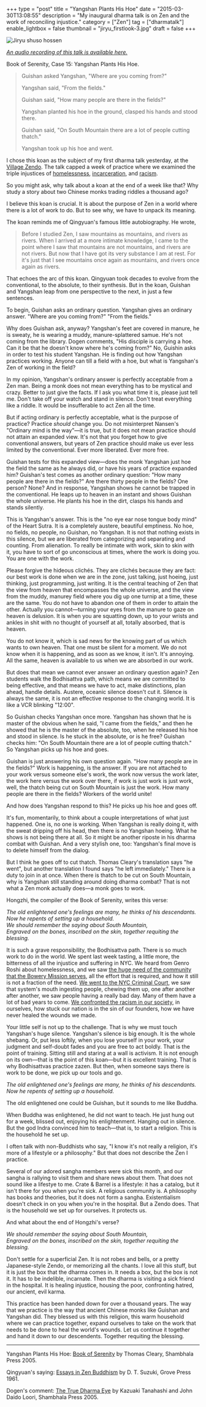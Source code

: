 +++
type = "post"
title = "Yangshan Plants His Hoe"
date = "2015-03-30T13:08:55"
description = "My inaugural dharma talk is on Zen and the work of reconciling injustice."
category = ["Zen"]
tag = ["dharmatalk"]
enable_lightbox = false
thumbnail = "jiryu_firstlook-3.jpg"
draft = false
+++

<p><img style="display:block; margin-left:auto; margin-right:auto;" src="jiryu_firstlook-3.jpg" alt="Jiryu shuso hossen" title="Jiryu shuso hossen" /></p>
<p><em><a href="/yangshan-plants-his-hoe-audio/">An audio recording of this talk is available here.</a></em></p>
<p>Book of Serenity, Case 15: Yangshan Plants His Hoe.</p>
<blockquote>
<p>Guishan asked Yangshan, "Where are you coming from?"</p>
<p>Yangshan said, "From the fields."</p>
<p>Guishan said, "How many people are there in the fields?"</p>
<p>Yangshan planted his hoe in the ground, clasped his hands and stood there.</p>
<p>Guishan said, "On South Mountain there are a lot of people cutting thatch."</p>
<p>Yangshan took up his hoe and went.</p>
</blockquote>
<p>I chose this koan as the subject of my first dharma talk yesterday, at the <a href="http://villagezendo.org/">Village Zendo</a>. The talk capped a week of practice where we examined the triple injustices of <a href="/urban-sesshin-day-1-bowery-mission/">homelessness</a>, <a href="/urban-sesshin-day-2-nyc-criminal-court/">incarceration</a>, and <a href="/urban-sesshin-day-3-diversity-and-racism/">racism</a>.</p>
<p>So you might ask, why talk about a koan at the end of a week like that? Why study a story about two Chinese monks trading riddles a thousand  ago?</p>
<p>I believe this koan is crucial. It is about the purpose of Zen in a world where there is a lot of work to do. But to see why, we have to unpack its meaning.</p>
<p>The koan reminds me of Qingyuan's famous little autobiography. He wrote,</p>
<blockquote>
<p>Before I studied Zen, I saw mountains as mountains, and rivers as rivers. When I arrived at a more intimate knowledge, I came to the point where I saw that mountains are not mountains, and rivers are not rivers. But now that I have got its very substance I am at rest. For it's just that I see mountains once again as mountains, and rivers once again as rivers.</p>
</blockquote>
<p>That echoes the arc of this koan. Qingyuan took decades to evolve from the conventional, to the absolute, to their synthesis. But in the koan, Guishan and Yangshan leap from one perspective to the next, in just a few sentences.</p>
<p>To begin, Guishan asks an ordinary question. Yangshan gives an ordinary answer. "Where are you coming from?" "From the fields."</p>
<p>Why does Guishan ask, anyway? Yangshan's feet are covered in manure, he is sweaty, he is wearing a muddy, manure-splattered samue. He's not coming from the library. Dogen comments, "His disciple is carrying a hoe. Can it be that he doesn't know where he's coming from?" No, Guishin asks in order to test his student Yangshan. He is finding out how Yangshan practices working. Anyone can till a field with a hoe, but what is Yangshan's Zen of working in the field?</p>
<p>In my opinion, Yangshan's ordinary answer is perfectly acceptable from a Zen man. Being a monk does not mean everything has to be mystical and crazy. Better to just give the facts. If I ask you what time it is, please just tell me. Don't take off your watch and stand in silence. Don't treat everything like a riddle. It would be insufferable to act Zen all the time.</p>
<p>But if acting ordinary is perfectly acceptable, what is the purpose of practice? Practice <em>should</em> change you. Do not misinterpret Nansen's "Ordinary mind is the way"&mdash;it is true, but it does not mean practice should not attain an expanded view. It's not that you forget how to give conventional answers, but years of Zen practice should make us ever less limited by the conventional. Ever more liberated. Ever more free.</p>
<p>Guishan tests for this expanded view&mdash;does the monk Yangshan just hoe the field the same as he always did, or have his years of practice expanded him? Guishan's test comes as another ordinary question: "How many people are there in the fields?" Are there thirty people in the fields? One person? None? And in response, Yangshan shows he cannot be trapped in the conventional. He leaps up to heaven in an instant and shows Guishan the whole universe. He plants his hoe in the dirt, clasps his hands and stands silently.</p>
<p>This is Yangshan's answer. This is the "no eye ear nose tongue body mind" of the Heart Sutra. It is a completely austere, beautiful emptiness. No hoe, no fields, no people, no Guishan, no Yangshan. It is not that nothing exists in this silence, but we are liberated from categorizing and separating and counting. From alienation. To really be intimate with work, skin to skin with it, you have to sort of go unconscious at times, where the work is doing you. You are one with the work.</p>
<p>Please forgive the hideous clich&eacute;s. They are clich&eacute;s because they are fact: our best work is done when we are in the zone, just talking, just hoeing, just thinking, just programming, just writing. It is the central teaching of Zen that the view from heaven that encompasses the whole universe, and the view from the muddy, manurey field where you dig up one turnip at a time, these are the same. You do not have to abandon one of them in order to attain the other. Actually you cannot&mdash;turning your eyes from the manure to gaze on heaven is delusion. It is when you are squatting down, up to your wrists and ankles in shit with no thought of yourself at all, totally absorbed, that is heaven.</p>
<p>You do not know it, which is sad news for the knowing part of us which wants to own heaven. That one must be silent for a moment. We do not know when it is happening, and as soon as we know, it isn't. It's annoying. All the same, heaven is available to us when we are absorbed in our work.</p>
<p>But does that mean we cannot ever answer an ordinary question again? Zen students walk the Bodhisattva path, which means we are committed to being effective, and that means we have to act, make distinctions, plan ahead, handle details. Austere, oceanic silence doesn't cut it. Silence is always the same, it is not an effective response to the changing world. It is like a VCR blinking "12:00".</p>
<p>So Guishan checks Yangshan once more. Yangshan has shown that he is master of the obvious when he said, "I came from the fields," and then he showed that he is the master of the absolute, too, when he released his hoe and stood in silence. Is he stuck in the absolute, or is he free? Guishan checks him: "On South Mountain there are a lot of people cutting thatch." So Yangshan picks up his hoe and goes.</p>
<p>Guishan is just answering his own question again. "How many people are in the fields?" Work is happening, is the answer. If you are not attached to your work versus someone else's work, the work now versus the work later, the work here versus the work over there, if work is just work is just work, well, the thatch being cut on South Mountain is just the work. How many people are there in the fields? Workers of the world unite!</p>
<p>And how does Yangshan respond to this? He picks up his hoe and goes off.</p>
<p>It's fun, momentarily, to think about a couple interpretations of what just happened. One is, no one is working. When Yangshan is really doing it, with the sweat dripping off his head, then there is no Yangshan hoeing. What he shows is not being there at all. So it might be another riposte in his dharma combat with Guishan. And a very stylish one, too: Yangshan's final move is to delete himself from the dialog.</p>
<p>But I think he goes off to cut thatch. Thomas Cleary's translation says "he went", but another translation I found says "he left immediately." There is a duty to join in at once. When there is thatch to be cut on South Mountain, why is Yangshan still standing around doing dharma combat? That is not what a Zen monk actually does&mdash;a monk goes to work.</p>
<p>Hongzhi, the compiler of the Book of Serenity, writes this verse:</p>
<p><em>The old enlightened one's feelings are many, he thinks of his descendants.</em><br>
<em>Now he repents of setting up a household.</em><br>
<em>We should remember the saying about South Mountain,</em><br>
<em>Engraved on the bones, inscribed on the skin, together requiting the blessing.</em></p>
<p>It is such a grave responsibility, the Bodhisattva path. There is so much work to do in the world. We spent last week tasting, a little more, the bitterness of all the injustice and suffering in NYC. We heard from Genro Roshi about homelessness, and we saw <a href="/urban-sesshin-day-1-bowery-mission/">the huge need of the community that the Bowery Mission serves</a>, all the effort that is required, and how it still is not a fraction of the need. <a href="/urban-sesshin-day-2-nyc-criminal-court/">We went to the NYC Criminal Court</a>, we saw that system's mouth ingesting people, chewing them up, one after another after another, we saw people having a really bad day. Many of them have a lot of bad years to come. <a href="/urban-sesshin-day-3-diversity-and-racism/">We confronted the racism in our society</a>, in ourselves, how stuck our nation is in the sin of our founders, how we have never healed the wounds we made.</p>
<p>Your little self is not up to the challenge. That is why we must touch Yangshan's huge silence. Yangshan's silence is big enough. It is the whole shebang. Or, put less loftily, when you lose yourself in your work, your judgment and self-doubt fades and you are free to act boldly. That is the point of training. Sitting still and staring at a wall is activism. It is not enough on its own&mdash;that is the point of this koan&mdash;but it is excellent training. That is why Bodhisattvas practice zazen. But then, when someone says there is work to be done, we pick up our tools and go.</p>
<p><em>The old enlightened one's feelings are many, he thinks of his descendants.</em><br>
<em>Now he repents of setting up a household.</em></p>
<p>The old enlightened one could be Guishan, but it sounds to me like Buddha.</p>
<p>When Buddha was enlightened, he did not want to teach. He just hung out for a week, blissed out, enjoying his enlightenment. Hanging out in silence. But the god Indra convinced him to teach&mdash;that is, to start a religion. This is the household he set up.</p>
<p>I often talk with non-Buddhists who say, "I know it's not really a religion, it's more of a lifestyle or a philosophy." But that does not describe the Zen I practice.</p>
<p>Several of our adored sangha members were sick this month, and our sangha is rallying to visit them and share news about them. That does not sound like a lifestye to me. Crate &amp; Barrel is a lifestyle: it has a catalog, but it isn't there for you when you're sick. A religious community is. A philosophy has books and theories, but it does not form a sangha. Existentialism doesn't check in on you when you're in the hospital. But a Zendo does. That is the household we set up for ourselves. It protects us.</p>
<p>And what about the end of Hongzhi's verse?</p>
<p><em>We should remember the saying about South Mountain,</em><br>
<em>Engraved on the bones, inscribed on the skin, together requiting the blessing.</em></p>
<p>Don't settle for a superficial Zen. It is not robes and bells, or a pretty Japanese-style Zendo, or memorizing all the chants. I love all this stuff, but it is just the box that the dharma comes in. It needs a box, but the box is not it. It has to be indelible, incarnate. Then the dharma is visiting a sick friend in the hospital. It is healing injustice, housing the poor, confronting hatred, our ancient, evil karma.</p>
<p>This practice has been handed down for over a thousand years. The way that we practice is the way that ancient Chinese monks like Guishan and Yangshan did. They blessed us with this religion, this warm household where we can practice together, expand ourselves to take on the work that needs to be done to heal the world's wounds. Let us continue it together and hand it down to our descendents. Together requiting the blessing.</p>
<hr />
<p>Yangshan Plants His Hoe: <span style='text-decoration:underline;'>Book of Serenity</span> by Thomas Cleary, Shambhala Press 2005.</p>
<p>Qingyuan's saying: <span style='text-decoration:underline;'>Essays in Zen Buddhism</span> by D. T. Suzuki, Grove Press 1961.</p>
<p>Dogen's comment: <span style='text-decoration:underline;'>The True Dharma Eye</span> by Kazuaki Tanahashi and John Daido Loori, Shambhala Press 2005.</p>
